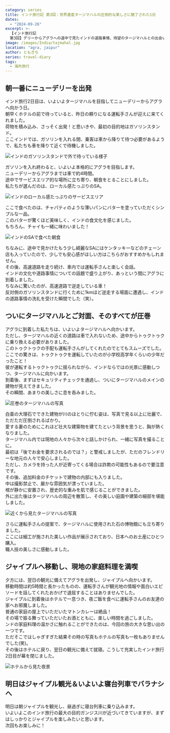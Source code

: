 ```yaml
---
category: series
title: インド旅行記 第3回：世界遺産タージマハルの圧倒的な美しさに魅了された1日
dates:
  - "2024-09-26"
excerpt: >-
  【インド旅行記
  第3回】デリーからアグラへの道中で見たインドの道路事情、待望のタージマハルとの出会いと感動の瞬間、そしてジャイプルでの心温まる家庭料理体験まで。インドの壮大な建築美と人々の温かさに触れた充実の1日。
image: /images/India/tajmahal.jpg
location: "agra, jaipur"
author: ともきち
series: travel-diary
tags:
  - 海外旅行
---
```


## 朝一番にニューデリーを出発

インド旅行2日目は、いよいよタージマハルを目指してニューデリーからアグラへ向かう日。  
朝早くホテルの前で待っていると、昨日の頼りになる運転手さんが迎えに来てくれました。  
荷物を積み込み、さっそく出発！と思いきや、最初の目的地はガソリンスタンド。  
ここインドでは、ガソリンを入れる間、乗客は車から降りて待つ必要があるようで、私たちも車を降りて近くで待機しました。

![インドのガソリンスタンドで外で待っている様子](/images/India/indian-gas-station.jpg)

ガソリンを入れ終わると、いよいよ本格的にアグラを目指します。  
ニューデリーからアグラまでは車で約4時間。  
途中でサービスエリア的な場所に立ち寄り、朝食をとることにしました。  
私たちが選んだのは、ローカル感たっぷりのSA。

![インドのローカル感たっぷりのサービスエリア](/images/India/indian-service-area.jpg)

ここで食べたのは、チャパティのような薄いパンにバターを塗っていただくシンプルな一品。  
このバターが驚くほど美味しく、インドの食文化を感じました。  
もちろん、チャイも一緒に味わいました！

![インドのSAで食べた朝食](/images/India/service-area-morning.jpg)

ちなみに、途中で見かけたもう少し綺麗なSAにはケンタッキーなどのチェーン店も入っていたので、少しでも安心感がほしい方はこちらがおすすめかもしれません。  
その後、高速道路を走り続け、車内では運転手さんと楽しく会話。  
インドの文化や道路事情についての話題で盛り上がり、あっという間にアグラに到着しました。  
ちなみに驚いたのが、高速道路で逆走している車！  
反対側のガソリンスタンドに行くために1kmほど逆走する場面に遭遇し、インドの道路事情の洗礼を受けた瞬間でした（笑）。

## ついにタージマハルとご対面、そのすべてが圧巻

アグラに到着した私たちは、いよいよタージマハルへ向かいます。  
ただし、タージマハルの近くの道路は車で入れないため、途中からトゥクトゥクに乗り換える必要がありました。  
このトゥクトゥクの手配も運転手さんがしてくれたのでとてもスムーズでした。  
ここでの驚きは、トゥクトゥクを運転していたのが小学校高学年くらいの少年だったこと！  
彼が運転するトゥクトゥクに揺られながら、インドならではの光景に感動しつつ、タージマハルに向かいます。  
到着後、まずはセキュリティチェックを通過し、ついにタージマハルのメインの建物が見えてきました。  
その瞬間、あまりの美しさに息を呑みました。

![圧巻のタージマハルの写真](/images/India/tajmahal.jpg)

白亜の大理石でできた建物が川のほとりに佇む姿は、写真で見る以上に壮麗で、ただただ圧倒されるばかり。  
愛する妻のためにこれほど壮大な建築物を建てたという背景を思うと、胸が熱くなりました。  
タージマハル内では現地の人々から次々と話しかけられ、一緒に写真を撮ることに。  
最初は「後でお金を要求されるのでは？」と警戒しましたが、ただのフレンドリーな地元の人々で安心しました。  
ただし、カメラを持った人が近寄ってくる場合は詐欺の可能性もあるので要注意です。  
その後、追加料金のチケットで建物の内部にも入りました。  
中は撮影禁止で、厳かな雰囲気が漂っていました。  
棺が静かに安置され、歴史的な重みを肌で感じることができました。  
外に出た後はタージマハルの周辺を散策し、その美しい庭園や建築の細部を堪能しました。

![近くから見たタージマハルの写真](/images/India/tajmahal2.jpg)

さらに運転手さんの提案で、タージマハルに使用された石の博物館にも立ち寄りました。  
ここには細工が施された美しい作品が展示されており、日本へのお土産にひとつ購入。  
職人技の美しさに感動しました。

## ジャイプルへ移動し、現地の家庭料理を満喫

夕方には、翌日の観光に備えてアグラを出発し、ジャイプルへ向かいます。  
移動時間は約5時間と長かったものの、運転手さんが観光地の情報や面白いエピソードを話してくれたおかげで退屈することはありませんでした。  
ジャイプルに到着後はホテルで一息つき、夜ご飯を食べに運転手さんのお友達の家へお邪魔しました。  
普通の家庭の屋上でいただいたマトンカレーは絶品！  
その場で振る舞っていただいたお酒とともに、楽しい時間を過ごしました。  
ンドの家庭料理の温かさに触れることができたのは、今回の旅の大きな思い出の一つです。  
ただそこではしゃぎすぎた結果その時の写真もホテルの写真も一枚もありませんでした(笑)。  
その後はホテルに戻り、翌日の観光に備えて就寝。こうして充実したインド旅行2日目が幕を閉じました。

![ホテルから見た夜景](/images/India/jaipur-hotel.jpg)

## 明日はジャイプル観光＆いよいよ寝台列車でバラナシへ

明日は朝ジャイプルを観光し、昼過ぎに寝台列車に乗り込みます。  
いよいよこのインド旅行の最大の目的ガンジス川が近づいてきていますが、まずはしっかりとジャイプルを楽しみたいと思います。  
次回もお楽しみに！
